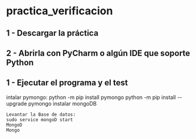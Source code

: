 # practica_verificacion

1 - Descargar la práctica
--------
2 - Abrirla con PyCharm o algún IDE que soporte Python
--------
1 - Ejecutar el programa y el test
---------------
intalar pymongo:
	python -m pip install pymongo
	python -m pip install --upgrade pymongo
	instalar mongoDB
	
	Levantar la Base de datos:
	sudo service mongoD start
	MongoD
	Mongo
